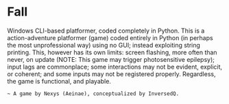 # Fall
Windows CLI-based platformer, coded completely in Python.
This is a action-adventure platformer (game) coded entirely in Python (in perhaps the most unprofessional way) using no GUI; instead exploiting string printing. This, however has its own limits:
    screen flashing, more often than never, on update (NOTE: This game may trigger photosensitive epilepsy);
    input lags are commonplace;
    some interactions may not be evident, explicit, or coherent;
    and some inputs may not be registered properly.
Regardless, the game is functional, and playable.

    ~ A game by Nexys (Aeinae), conceptualized by InversedQ.
